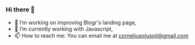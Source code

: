 ### Hi there 👋

- 🔭 I’m working on improving Blogr's landing page, 
- 🌱 I’m currently working with Javascript,
- 📫 How to reach me: You can email me at corneliusolusoji@gmail.com
